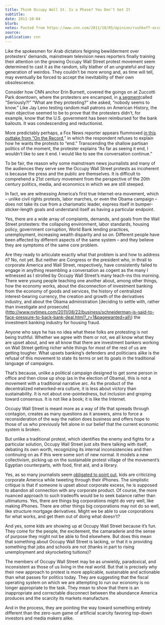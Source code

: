 ```yaml
---
title: Think Occupy Wall St. Is a Phase? You Don’t Get It
subtitle:
date: 2011-10-04
blurb:
notes: Pasted from https://www.cnn.com/2011/10/05/opinion/rushkoff-occupy-wall-street/index.html , edited for formatting
source:
publication: cnn
---
```


Like the spokesmen for Arab dictators feigning bewilderment over protesters’ demands, mainstream television news reporters finally training their attention on the growing Occupy Wall Street protest movement seem determined to cast it as the random, silly blather of an ungrateful and lazy generation of weirdos. They couldn’t be more wrong and, as time will tell, may eventually be forced to accept the inevitability of their own obsolescence.

Consider how CNN anchor Erin Burnett, covered the goings on at Zuccotti Park downtown, where the protesters are encamped, in [a segment](http://transcripts.cnn.com/TRANSCRIPTS/1110/03/ebo.01.html)called “Seriously?!” “What are they protesting?” she asked, “nobody seems to know.” Like Jay Leno testing random mall patrons on American History, the main objective seemed to be to prove that the protesters didn’t, for example, know that the U.S. government has been reimbursed for the bank bailouts. It was condescending and reductionist.

More predictably perhaps, a Fox News reporter appears flummoxed [in this outtake from “On the Record](http://www.mediaite.com/tv/van-susteren-explains-why-anti-fox-interview-with-occupy-wall-st-protester-got-cut/),” in which the respondent refuses to explain how he wants the protests to “end.” Transcending the shallow partisan politics of the moment, the protester explains “As far as seeing it end, I wouldn’t like to see it end. I would like to see the conversation continue.”

To be fair, the reason why some mainstream news journalists and many of the audiences they serve see the Occupy Wall Street protests as incoherent is because the press and the public are themselves. It is difficult to comprehend a 21st century movement from the perspective of the 20th century politics, media, and economics in which we are still steeped.

In fact, we are witnessing America’s first true Internet-era movement, which – unlike civil rights protests, labor marches, or even the Obama campaign – does not take its cue from a charismatic leader, express itself in bumper-sticker-length goals and understand itself as having a particular endpoint.

Yes, there are a wide array of complaints, demands, and goals from the Wall Street protesters: the collapsing environment, labor standards, housing policy, government corruption, World Bank lending practices, unemployment, increasing wealth disparity and so on. Different people have been affected by different aspects of the same system – and they believe they are symptoms of the same core problem.

Are they ready to articulate exactly what that problem is and how to address it? No, not yet. But neither are Congress or the president who, in thrall to corporate America and Wall Street, respectively, have consistently failed to engage in anything resembling a conversation as cogent as the many I witnessed as I strolled by Occupy Wall Street’s many teach-ins this morning. There were young people teaching one another about, among other things, how the economy works, about the disconnection of investment banking from the economy of goods and services, the history of centralized interest-bearing currency, the creation and growth of the derivatives industry, and about the Obama administration [deciding to settle with, rather than investigate and prosecute](http://www.nytimes.com/2011/08/22/business/schneiderman-is-said-to-face-pressure-to-back-bank-deal.html?_r=1&pagewanted=all\) the investment banking industry for housing fraud.

Anyone who says he has no idea what these folks are protesting is not being truthful. Whether we agree with them or not, we all know what they are upset about, and we all know that there are investment bankers working on Wall Street getting richer while things for most of the rest of us are getting tougher. What upsets banking’s defenders and politicians alike is the refusal of this movement to state its terms or set its goals in the traditional language of campaigns.

That’s because, unlike a political campaign designed to get some person in office and then close up shop (as in the election of Obama), this is not a movement with a traditional narrative arc. As the product of the decentralized networked-era culture, it is less about victory than sustainability. It is not about one-pointedness, but inclusion and groping toward consensus. It is not like a book; it is like the Internet.

Occupy Wall Street is meant more as a way of life that spreads through contagion, creates as many questions as it answers, aims to force a reconsideration of the way the nation does business and offers hope to those of us who previously felt alone in our belief that the current economic system is broken.

But unlike a traditional protest, which identifies the enemy and fights for a particular solution, Occupy Wall Street just sits there talking with itself, debating its own worth, recognizing its internal inconsistencies and then continuing on as if this were some sort of new normal. It models a new collectivism, picking up on the sustainable protest village of the movement’s Egyptian counterparts, with food, first aid, and a library.

Yes, as so many journalists seem [obligated to point out](http://www.nytimes.com/2011/09/25/nyregion/protesters-are-gunning-for-wall-street-with-faulty-aim.html?scp=2&sq=occupy%20wall%20street&st=cse), kids are criticizing corporate America while tweeting through their iPhones. The simplistic critique is that if someone is upset about corporate excess, he is supposed to abandon all connection with any corporate product. Of course, the more nuanced approach to such tradeoffs would be to seek balance rather than ultimatums. Yes, there are things big corporations might do very well, like making iPhones. There are other things big corporations may not do so well, like structure mortgage derivatives. Might we be able to use corporations for what works, and get them out of doing what doesn’t?

And yes, some kids are showing up at Occupy Wall Street because it’s fun. They come for the people, the excitement, the camaraderie and the sense of purpose they might not be able to find elsewhere. But does this mean that something about Occupy Wall Street is lacking, or that it is providing something that jobs and schools are not (thanks in part to rising unemployment and skyrocketing tuitions)?

The members of Occupy Wall Street may be as unwieldy, paradoxical, and inconsistent as those of us living in the real world. But that is precisely why their new approach to protest is more applicable, sustainable and actionable than what passes for politics today. They are suggesting that the fiscal operating system on which we are attempting to run our economy is no longer appropriate to the task. They mean to show that there is an inappropriate and correctable disconnect between the abundance America produces and the scarcity its markets manufacture.

And in the process, they are pointing the way toward something entirely different than the zero-sum game of artificial scarcity favoring top-down investors and media makers alike.
